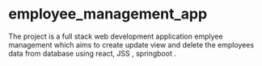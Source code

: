 # employee_management_app
The project is a full stack web development application emplyee management which aims to create update view and delete the employees data from database using react, JSS , springboot .
